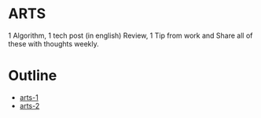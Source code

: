 # ARTS

1 Algorithm, 1 tech post (in english) Review, 1 Tip from work and Share all of these with thoughts weekly.


# Outline

* [arts-1](arts-1/README.md)
* [arts-2](arts-2/README.md)